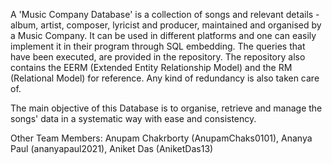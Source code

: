 A 'Music Company Database' is a collection of songs and relevant details - album, artist, composer, lyricist and producer, maintained and organised by a Music Company. It can be used in different platforms and one can easily implement it in their program through SQL embedding. The queries that have been executed, are provided in the repository. The repository also contains the EERM (Extended Entity Relationship Model) and the RM (Relational Model) for reference. Any kind of redundancy is also taken care of.

The main objective of this Database is to organise, retrieve and manage the songs' data in a systematic way with ease and consistency.



Other Team Members:  Anupam Chakrborty (AnupamChaks0101), Ananya Paul (ananyapaul2021), Aniket Das (AniketDas13)
